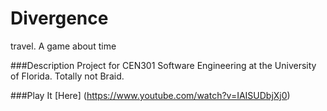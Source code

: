 # Divergence


travel. A game about time


###Description
Project for CEN301 Software Engineering at the University of Florida.
Totally not Braid.

###Play It
[Here] (https://www.youtube.com/watch?v=IAISUDbjXj0)
